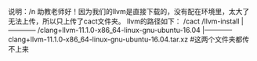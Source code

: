 说明：/n
助教老师好！因为我们的llvm是直接下载的，没有配在环境里，太大了无法上传，所以只上传了cact文件夹。
llvm的路径如下：
/cact
/llvm-install
|———— /clang+llvm-11.1.0-x86_64-linux-gnu-ubuntu-16.04
|———— clang+llvm-11.1.0-x86_64-linux-gnu-ubuntu-16.04.tar.xz #这两个文件夹都传不上来

